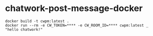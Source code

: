 # chatwork-post-message-docker

```shell
docker build -t cwpm:latest .
docker run --rm -e CW_TOKEN=**** -e CW_ROOM_ID=**** cwpm:latest _ "hello chatwork!"
